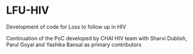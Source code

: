 # LFU-HIV
Development of code for Loss to follow up in HIV

Continuation of the PoC developed by CHAI HIV team with Sharvi Dublish, Parul Goyal and Yashika Bansal as primary contributors
